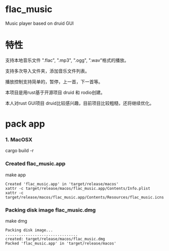 # flac_music
Music player based on druid GUI


# 特性

支持本地音乐文件 ".flac", ".mp3", ".ogg", ".wav"格式的播放。

支持多次导入文件夹，添加音乐文件列表。

播放控制支持简单的，暂停，上一首，下一首等。

本项目是用rust基于开源项目 druid 和 rodio创建。

本人对rust GUI项目 druid比较感兴趣，目前项目比较粗糙，还将继续优化。


# pack app

### 1. MacOSX

cargo build -r

 ### Created flac_music.app


make app
```
Created 'flac_music.app' in 'target/release/macos'
xattr -c target/release/macos/flac_music.app/Contents/Info.plist
xattr -c target/release/macos/flac_music.app/Contents/Resources/flac_music.icns
```

### Packing disk image flac_music.dmg

make dmg
```
Packing disk image...
................................
created: target/release/macos/flac_music.dmg
Packed 'flac_music.app' in 'target/release/macos'
```